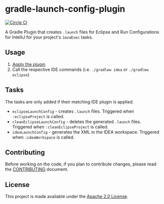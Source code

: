 gradle-launch-config-plugin
===========================
[![Circle CI](https://circleci.com/gh/palantir-baseline/gradle-launch-config-plugin.svg?style=shield)](https://circleci.com/gh/palantir-baseline/gradle-launch-config-plugin)

A Gradle Plugin that creates `.launch` files for Eclipse and Run Configurations for IntelliJ for your project's
`JavaExec` tasks.

Usage
-----
1. [Apply the plugin](https://plugins.gradle.org/plugin/com.palantir.launch-config)
2. Call the respective IDE commands (i.e. `./gradlew idea` or `./gradlew eclipse`)


Tasks
-----
The tasks are only added if their matching IDE plugin is applied.

- `eclipseLaunchConfig` - creates `.launch` files. Triggered when `:eclipseProject` is called.
- `cleanEclipseLaunchConfig` - deletes the generated `.launch` files. Triggered when `:cleanEclipseProject` is called.
- `ideaLaunchConfig` - generates the XML in the IDEA workspace. Triggered when `:ideaWorkspace` is called.


Contributing
------------
Before working on the code, if you plan to contribute changes, please read the [CONTRIBUTING](CONTRIBUTING.md) document.


License
-------
This project is made available under the [Apache 2.0 License][license].


[license]: http://www.apache.org/licenses/LICENSE-2.0

